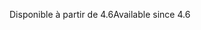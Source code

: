 <span data-ttu-id="0d043-101">Disponible à partir de 4.6</span><span class="sxs-lookup"><span data-stu-id="0d043-101">Available since 4.6</span></span>